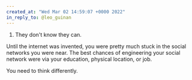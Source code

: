 ```yaml
---
created_at: "Wed Mar 02 14:59:07 +0000 2022"
in_reply_to: @leo_guinan
---
```


1. They don't know they can.

Until the internet was invented, you were pretty much stuck in the social networks you were near. The best chances of engineering your social network were via your education, physical location, or job.

You need to think differently.